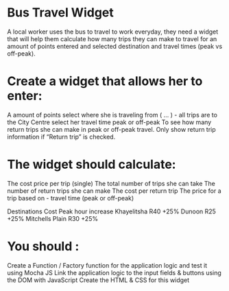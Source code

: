 # Bus Travel Widget

A local worker uses the bus to travel to work everyday, they need a widget that will help them calculate how many trips they can make to travel for an amount of points entered and selected destination and travel times (peak vs off-peak). 

# Create a widget that allows her to enter:

A amount of points
select where she is traveling from ( … ) - all trips are to the City Centre
select her travel time peak or off-peak
To see how many return trips she can make in peak or off-peak travel.
Only show return trip information if “Return trip” is checked.

# The widget should calculate:

The cost price per trip (single)
The total  number of trips she can take
The number of return trips she can make
The cost per return trip
The price for a trip based on - travel time (peak or off-peak)


Destinations
Cost
Peak hour increase
Khayelitsha
R40
+25%
Dunoon
R25
+25%
Mitchells Plain
R30
+25%



# You should : 
Create a Function / Factory function for the application logic and test it using Mocha JS
Link the application logic to the input fields & buttons using the DOM with JavaScript
Create the HTML & CSS for this widget
